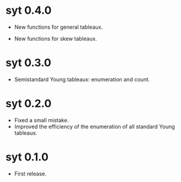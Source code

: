 # syt 0.4.0

* New functions for general tableaux.

* New functions for skew tableaux.


# syt 0.3.0

* Semistandard Young tableaux: enumeration and count.


# syt 0.2.0

* Fixed a small mistake.
* Improved the efficiency of the enumeration of all standard Young tableaux.


# syt 0.1.0

* First release.



